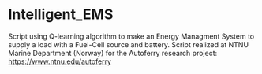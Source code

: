 # Intelligent_EMS
Script using Q-learning algorithm to make an Energy Managment System to supply a load with a Fuel-Cell source and battery.
Script realized at NTNU Marine Department (Norway) for the Autoferry research project: https://www.ntnu.edu/autoferry
